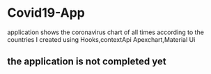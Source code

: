# Covid19-App
application shows the coronavirus chart of all times according to the countries I created using Hooks,contextApi Apexchart,Material Ui

## the application is not completed yet
